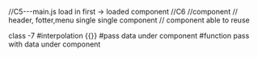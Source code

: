 //C5---main.js load in first -> loaded component
//C6 //component
// header, fotter,menu single single component
// component able to reuse  

class -7
#interpolation {{}}
#pass data under component
#function pass with data under component
